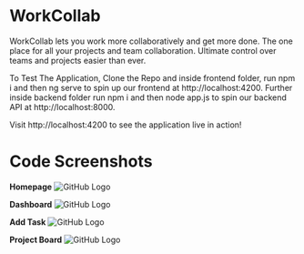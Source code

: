 # WorkCollab
WorkCollab lets you work more collaboratively and get more done. The one place for all your projects and team collaboration. 
Ultimate control over teams and projects easier than ever.

To Test The Application,
Clone the Repo and inside frontend folder, run npm i and then ng serve to spin up our frontend at http://localhost:4200.
Further inside backend folder run npm i and then node app.js to spin our backend API at http://localhost:8000.

Visit http://localhost:4200 to see the application live in action!

# Code Screenshots

**Homepage**
![GitHub Logo](https://res.cloudinary.com/abhi3685/image/upload/v1568455248/WorkCollab.png)

**Dashboard**
![GitHub Logo](https://res.cloudinary.com/abhi3685/image/upload/v1568459761/Screenshot_21.png)

**Add Task**
![GitHub Logo](https://res.cloudinary.com/abhi3685/image/upload/v1568459761/Screenshot_24.png)

**Project Board**
![GitHub Logo](https://res.cloudinary.com/abhi3685/image/upload/v1568459761/Screenshot_23.png)
